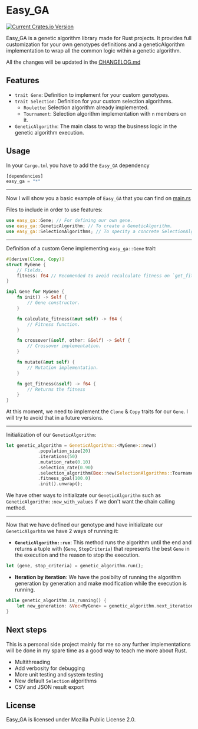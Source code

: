 # Easy_GA
[![Current Crates.io Version](https://img.shields.io/crates/v/easy_ga.svg)](https://crates.io/crates/easy_ga)

Easy_GA is a genetic algorithm library made for Rust projects. It provides full customization for your own genotypes definitions and a geneticAlgorithm implementation to wrap all the common logic within a genetic algorithm.

All the changes will be updated in the [CHANGELOG.md](CHANGELOG.md)

## Features
- `trait Gene`: Definition to implement for your custom genotypes.
- `trait Selection`: Definition for your custom selection algorithms.
    * `Roulette`: Selection algorithm already implemented.
    * `Tournament`: Selection algorithm implementation with `n` members on it.
- `GeneticAlgorithm`: The main class to wrap the business logic in the genetic algorithm execution.

## Usage

In your `Cargo.tml` you have to add the `Easy_GA` dependency
```rust
[dependencies]
easy_ga = "*"
```
---
Now I will show you a basic example of `Easy_GA` that you can find on [main.rs](src/main.rs)

Files to include in order to use features:

```rust
use easy_ga::Gene; // For defining our own gene.
use easy_ga::GeneticAlgorithm; // To create a GeneticAlgorithm.
use easy_ga::SelectionAlgorithms; // To specity a concrete SelectionAlgorithm.
```
---
Definition of a custom Gene implementing `easy_ga::Gene` trait:

```rust
#[derive(Clone, Copy)]
struct MyGene {
    // Fields.
    fitness: f64 // Recomended to avoid recalculate fitness on `get_fitness`
}

impl Gene for MyGene {
    fn init() -> Self {
        // Gene constructor.
    }

    fn calculate_fitness(&mut self) -> f64 {
        // Fitness function.
    }

    fn crossover(&self, other: &Self) -> Self {
        // Crossover implementation.
    }

    fn mutate(&mut self) {
        // Mutation implementation.
    }

    fn get_fitness(&self) -> f64 {
        // Returns the fitness
    }
}
```
At this moment, we need to implement the `Clone` & `Copy` traits for our `Gene`. I will try to avoid that in a future versions.

---

Initialization of our `GeneticAlgorithm`:

```rust
let genetic_algorithm = GeneticAlgorithm::<MyGene>::new()
            .population_size(20)
            .iterations(50)
            .mutation_rate(0.10)
            .selection_rate(0.90)
            .selection_algorithm(Box::new(SelectionAlgorithms::Tournament(10)))
            .fitness_goal(100.0)
            .init().unwrap();
```
We have other ways to initializate our `GeneticAlgorithm` such as `GeneticAlgorithm::new_with_values` if we don't want the chain calling method.

---

Now that we have defined our genotype and have initializate our `GeneticAlgorhtm` we have 2 ways of running it:

- __`GeneticAlgorithm::run`__: This method runs the algorithm until the end and returns a tuple with (`Gene`, `StopCriteria`) that represents the best `Gene` in the execution and the reason to stop the execution.
```rust
let (gene, stop_criteria) = genetic_algorithm.run();
```
- __Iteration by iteration__: We have the posibilty of running the algorithm generation by generation and make modification while the execution is running.
```rust
while genetic_algorithm.is_running() {
    let new_generation: &Vec<MyGene> = genetic_algorithm.next_iteration();
}
```

## Next steps

This is a personal side project mainly for me so any further implementations will be done in my spare time as a good way to teach me more about Rust.

- Multithreading
- Add verbosity for debugging
- More unit testing and system testing
- New default `Selection` algorithms
- CSV and JSON result export

## License

Easy_GA is licensed under Mozilla Public License 2.0.